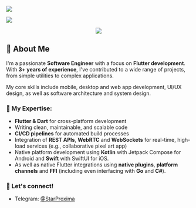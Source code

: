 ![](https://capsule-render.vercel.app/api?type=waving&color=gradient&height=256&section=header&text=StarProxima&fontSize=75&animation=twinkling&fontAlignY=36&desc=Software%20Engineer,%20Flutter%20Developer&descAlignY=56)

![](https://hit.yhype.me/github/profile?user_id=34741787)

<p align="center">
  <img src="https://streak-stats.demolab.com?user=StarProxima&theme=github-dark-blue&hide_border=true"></img>
</p>

## 👋 About Me

I'm a passionate **Software Engineer** with a focus on **Flutter development**. With **3+ years of experience**, I've contributed to a wide range of projects, from simple utilities to complex applications.

My core skills include mobile, desktop and web app development, UI/UX design, as well as software architecture and system design.

### 🚀 My Expertise:
- **Flutter & Dart** for cross-platform development
- Writing clean, maintainable, and scalable code
- **CI/CD pipelines** for automated build processes
- Integration of **REST APIs**, **WebRTC** and **WebSockets** for real-time, high-load services (e.g., collaborative pixel art app)
- Native platform development using **Kotlin** with Jetpack Compose for Android and **Swift** with SwiftUI for iOS.
- As well as native Flutter integrations using **native plugins**, **platform channels** and **FFI** (including even interfacing with **Go** and **C#**).

### 🔗 Let's connect!

- Telegram: [@StarProxima](https://t.me/StarProxima)
